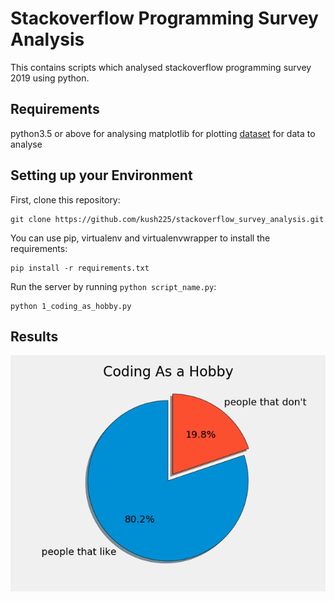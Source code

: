 # Stackoverflow Programming Survey Analysis
This contains scripts which analysed stackoverflow programming survey 2019 using python. 

## Requirements
python3.5 or above for analysing
matplotlib for plotting
[dataset](https://drive.google.com/file/d/1QOmVDpd8hcVYqqUXDXf68UMDWQZP0wQV/view) for data to analyse

## Setting up your Environment

First, clone this repository:

    git clone https://github.com/kush225/stackoverflow_survey_analysis.git

You can use pip, virtualenv and virtualenvwrapper to install the requirements:

    pip install -r requirements.txt
    
Run the server by running `python script_name.py`:

	python 1_coding_as_hobby.py
  
## Results

![Alt text](charts/coding_as_hobby.png?raw=true "1_coding_as_hobby.py result")
